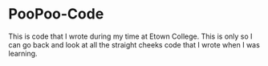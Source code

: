 # PooPoo-Code
This is code that I wrote during my time at Etown College.
This is only so I can go back and look at all the straight cheeks code that I wrote when I was learning.
